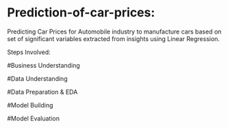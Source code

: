 # Prediction-of-car-prices:

Predicting Car Prices for Automobile industry to manufacture cars based on set of significant variables extracted from insights using Linear Regression. 

Steps Involved:

#Business Understanding

#Data Understanding

#Data Preparation & EDA

#Model Building 

#Model Evaluation
